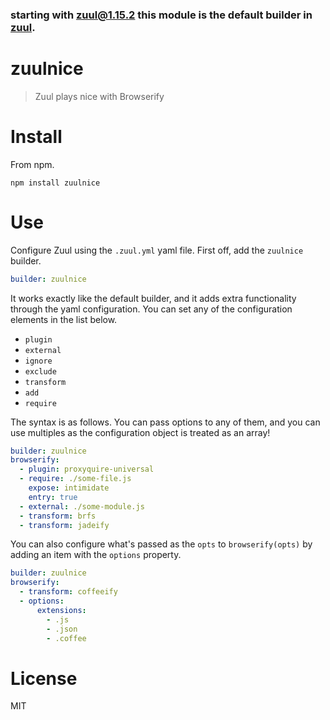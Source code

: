 ### starting with [zuul@1.15.2](https://www.npmjs.org/package/zuul) this module is the default builder in [zuul](https://github.com/defunctzombie/zuul).

# zuulnice

> Zuul plays nice with Browserify

# Install

From npm.

```shell
npm install zuulnice
```

# Use

Configure Zuul using the `.zuul.yml` yaml file. First off, add the `zuulnice` builder.

```yaml
builder: zuulnice
```

It works exactly like the default builder, and it adds extra functionality through the yaml configuration. You can set any of the configuration elements in the list below.

- `plugin`
- `external`
- `ignore`
- `exclude`
- `transform`
- `add`
- `require`

The syntax is as follows. You can pass options to any of them, and you can use multiples as the configuration object is treated as an array!

```yaml
builder: zuulnice
browserify:
  - plugin: proxyquire-universal
  - require: ./some-file.js
    expose: intimidate
    entry: true
  - external: ./some-module.js
  - transform: brfs
  - transform: jadeify
```

You can also configure what's passed as the `opts` to `browserify(opts)` by adding an item with the `options` property.

```yaml
builder: zuulnice
browserify:
  - transform: coffeeify
  - options:
      extensions:
        - .js
        - .json
        - .coffee
```

# License

MIT
